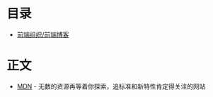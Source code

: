 # 目录

- [前端组织/前端博客](https://github.com/zhaoyynotes/fetool#blogs)


# 正文
- [MDN](https://developer.mozilla.org/zh-CN/) - 无数的资源再等着你探索，追标准和新特性肯定得关注的网站
